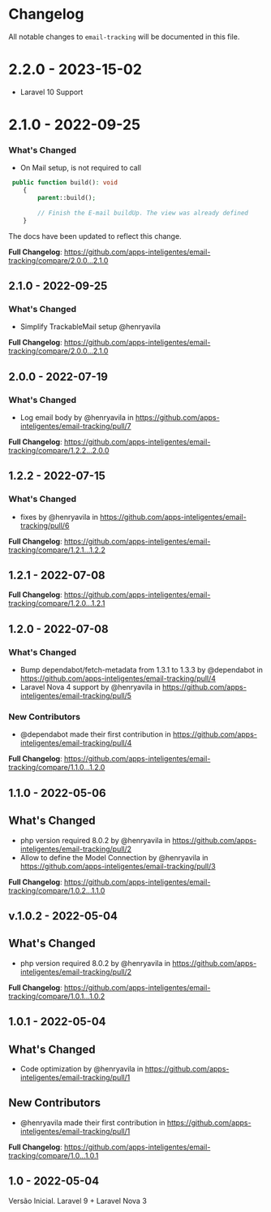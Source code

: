 # Changelog

All notable changes to `email-tracking` will be documented in this file.

# 2.2.0 - 2023-15-02
- Laravel 10 Support  

# 2.1.0 - 2022-09-25

### What's Changed

- On Mail setup, is not required to call

```php
 public function build(): void
    {
        parent::build();
        
        // Finish the E-mail buildUp. The view was already defined
    }

```
The docs have been updated to reflect this change.

**Full Changelog**: https://github.com/apps-inteligentes/email-tracking/compare/2.0.0...2.1.0

## 2.1.0 - 2022-09-25

### What's Changed

- Simplify TrackableMail setup @henryavila

**Full Changelog**: https://github.com/apps-inteligentes/email-tracking/compare/2.0.0...2.1.0

## 2.0.0 - 2022-07-19

### What's Changed

- Log email body by @henryavila in https://github.com/apps-inteligentes/email-tracking/pull/7

**Full Changelog**: https://github.com/apps-inteligentes/email-tracking/compare/1.2.2...2.0.0

## 1.2.2 - 2022-07-15

### What's Changed

- fixes by @henryavila in https://github.com/apps-inteligentes/email-tracking/pull/6

**Full Changelog**: https://github.com/apps-inteligentes/email-tracking/compare/1.2.1...1.2.2

## 1.2.1 - 2022-07-08

**Full Changelog**: https://github.com/apps-inteligentes/email-tracking/compare/1.2.0...1.2.1

## 1.2.0 - 2022-07-08

### What's Changed

- Bump dependabot/fetch-metadata from 1.3.1 to 1.3.3 by @dependabot in https://github.com/apps-inteligentes/email-tracking/pull/4
- Laravel Nova 4 support by @henryavila in https://github.com/apps-inteligentes/email-tracking/pull/5

### New Contributors

- @dependabot made their first contribution in https://github.com/apps-inteligentes/email-tracking/pull/4

**Full Changelog**: https://github.com/apps-inteligentes/email-tracking/compare/1.1.0...1.2.0

## 1.1.0 - 2022-05-06

## What's Changed

- php version required 8.0.2 by @henryavila in https://github.com/apps-inteligentes/email-tracking/pull/2
- Allow to define the Model Connection by @henryavila in https://github.com/apps-inteligentes/email-tracking/pull/3

**Full Changelog**: https://github.com/apps-inteligentes/email-tracking/compare/1.0.2...1.1.0

## v.1.0.2 - 2022-05-04

## What's Changed

- php version required 8.0.2 by @henryavila in https://github.com/apps-inteligentes/email-tracking/pull/2

**Full Changelog**: https://github.com/apps-inteligentes/email-tracking/compare/1.0.1...1.0.2

## 1.0.1 - 2022-05-04

## What's Changed

- Code optimization by @henryavila in https://github.com/apps-inteligentes/email-tracking/pull/1

## New Contributors

- @henryavila made their first contribution in https://github.com/apps-inteligentes/email-tracking/pull/1

**Full Changelog**: https://github.com/apps-inteligentes/email-tracking/compare/1.0...1.0.1

## 1.0 - 2022-05-04

Versão Inicial. Laravel 9 + Laravel Nova 3
